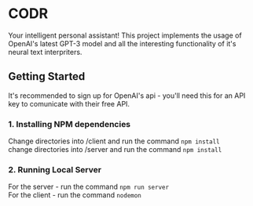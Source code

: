 # CODR
Your intelligent personal assistant! This project implements the usage of OpenAI's latest GPT-3 model and all the interesting functionality of it's neural text interpriters.

## Getting Started
It's recommended to sign up for OpenAI's api - you'll need this for an API key to comunicate with their free API.

### 1. Installing NPM dependencies
Change directories into /client and run the command `npm install` <br>
change directories into /server and run the command `npm install`

### 2. Running Local Server
For the server - run the command `npm run server` <br>
For the client - run the command `nodemon`
